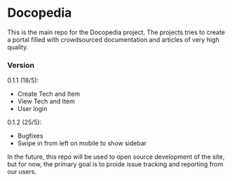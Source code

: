 # Docopedia

This is the main repo for the Docopedia project.
The projects tries to create a portal filled with crowdsourced documentation and articles of very high quality.

### Version
0.1.1 (18/5):
- Create Tech and Item
- View Tech and Item
- User login

0.1.2 (25/5):
- Bugfixes
- Swipe in from left on mobile to show sidebar

In the future, this repo will be used to open source development of the site, but for now, the primary goal is to proide issue tracking and reporting from our users.
